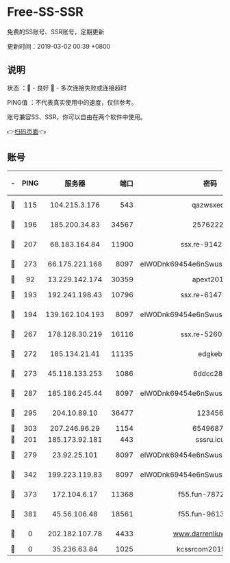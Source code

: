 # Free-SS-SSR

免费的SS账号、SSR账号，定期更新

更新时间：2019-03-02 00:39 +0800

## 说明

状态     ：🙂 - 良好 🙁 - 多次连接失败或连接超时

PING值   ：不代表真实使用中的速度，仅供参考。

账号兼容SS、SSR，你可以自由在两个软件中使用。

👉[扫码页面](https://liesauer.github.io/free-ss-ssr.github.io/)👈

## 账号

|-|PING|服务器|端口|密码|加密方式|区域|
|:----:|:----:|:-----:|-----:|:----:|:----:|:----:|
|🙂|115|104.215.3.176|543|qazwsxedc|aes-256-gcm|JP|
|🙂|196|185.200.34.83|34567|25762225|aes-256-cfb|US|
|🙂|207|68.183.164.84|11900|ssx.re-91423865|aes-256-cfb|US|
|🙂|273|66.175.221.168|8097|eIW0Dnk69454e6nSwuspv9DmS201tQ0D|aes-256-cfb|US|
|🙂|92|13.229.142.174|30359|apext2019|chacha20|SG|
|🙂|193|192.241.198.43|10796|ssx.re-61472012|aes-256-cfb|US|
|🙂|194|139.162.104.193|8097|eIW0Dnk69454e6nSwuspv9DmS201tQ0D|aes-256-cfb|JP|
|🙂|267|178.128.30.219|16116|ssx.re-52602728|aes-256-cfb|SG|
|🙂|272|185.134.21.41|11135|edgkeb|aes-256-cfb|GB|
|🙂|273|45.118.133.253|1086|6ddcc286|aes-256-cfb|SG|
|🙂|287|185.186.245.44|8097|eIW0Dnk69454e6nSwuspv9DmS201tQ0D|aes-256-cfb|NL|
|🙂|295|204.10.89.10|36477|123456|aes-256-cfb|US|
|🙂|303|207.246.96.29|1154|65496879|chacha20|US|
|🙁|201|185.173.92.181|443|sssru.icu|rc4-md5|RU|
|🙁|279|23.92.25.101|8097|eIW0Dnk69454e6nSwuspv9DmS201tQ0D|aes-256-cfb|US|
|🙁|342|199.223.119.83|8097|eIW0Dnk69454e6nSwuspv9DmS201tQ0D|aes-256-cfb|US|
|🙁|373|172.104.6.17|11368|f55.fun-78724518|aes-256-cfb|US|
|🙁|381|45.56.106.48|18561|f55.fun-96139570|aes-256-cfb|US|
|🙁|0|202.182.107.78|4433|www.darrenliuwei.com|aes-256-cfb|JP|
|🙁|0|35.236.63.84|1025|kcssrcom20190301|rc4-md5|US|
